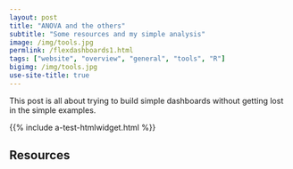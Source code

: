 ```yaml
---
layout: post
title: "ANOVA and the others"
subtitle: "Some resources and my simple analysis"
image: /img/tools.jpg
permlink: /flexdashboards1.html
tags: ["website", "overview", "general", "tools", "R"]
bigimg: /img/tools.jpg
use-site-title: true
---
```


This post is all about trying to build simple dashboards without getting lost in the simple examples.

{{% include a-test-htmlwidget.html %}}

## Resources
